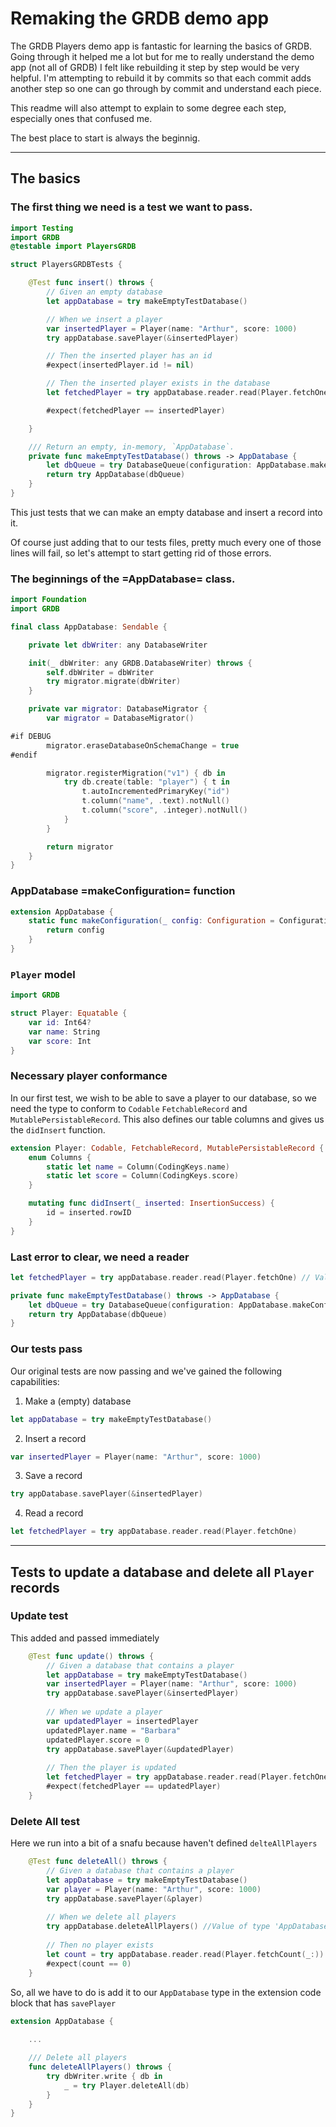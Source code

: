 # Remaking the GRDB demo app

The GRDB Players demo app is fantastic for learning the basics of GRDB.  Going through it helped me a lot but for me to really understand the demo app (not all of GRDB) I felt like rebuilding it step by step would be very helpful.  I'm attempting to rebuild it by commits so that each commit adds another step so one can go through by commit and understand each piece.

This readme will also attempt to explain to some degree each step, especially ones that confused me.

The best place to start is always the beginnig.

---

## The basics
### The first thing we need is a test we want to pass.

``` swift
import Testing
import GRDB
@testable import PlayersGRDB

struct PlayersGRDBTests {

    @Test func insert() throws {
        // Given an empty database
        let appDatabase = try makeEmptyTestDatabase()

        // When we insert a player
        var insertedPlayer = Player(name: "Arthur", score: 1000)
        try appDatabase.savePlayer(&insertedPlayer)

        // Then the inserted player has an id
        #expect(insertedPlayer.id != nil)

        // Then the inserted player exists in the database
        let fetchedPlayer = try appDatabase.reader.read(Player.fetchOne)

        #expect(fetchedPlayer == insertedPlayer)

    }

    /// Return an empty, in-memory, `AppDatabase`.
    private func makeEmptyTestDatabase() throws -> AppDatabase {
        let dbQueue = try DatabaseQueue(configuration: AppDatabase.makeConfiguration())
        return try AppDatabase(dbQueue)
    }
}
```

This just tests that we can make an empty database and insert a record into it.

Of course just adding that to our tests files, pretty much every one of those lines will fail, so let's attempt to start getting rid of those errors.

### The beginnings of the =AppDatabase= class.

``` swift
import Foundation
import GRDB

final class AppDatabase: Sendable {

    private let dbWriter: any DatabaseWriter

    init(_ dbWriter: any GRDB.DatabaseWriter) throws {
        self.dbWriter = dbWriter
        try migrator.migrate(dbWriter)
    }

    private var migrator: DatabaseMigrator {
        var migrator = DatabaseMigrator()

#if DEBUG
        migrator.eraseDatabaseOnSchemaChange = true
#endif

        migrator.registerMigration("v1") { db in
            try db.create(table: "player") { t in
                t.autoIncrementedPrimaryKey("id")
                t.column("name", .text).notNull()
                t.column("score", .integer).notNull()
            }
        }

        return migrator
    }
}
```

### AppDatabase =makeConfiguration= function

``` swift
extension AppDatabase {
    static func makeConfiguration(_ config: Configuration = Configuration()) -> Configuration {
        return config
    }
}
```

###  `Player` model

``` swift
import GRDB

struct Player: Equatable {
    var id: Int64?
    var name: String
    var score: Int
}
```

### Necessary player conformance

In our first test, we wish to be able to save a player to our database, so we need the type to conform to `Codable` `FetchableRecord` and `MutablePersistableRecord`.  This also defines our table columns and gives us the `didInsert` function.

``` swift
extension Player: Codable, FetchableRecord, MutablePersistableRecord {
    enum Columns {
        static let name = Column(CodingKeys.name)
        static let score = Column(CodingKeys.score)
    }

    mutating func didInsert(_ inserted: InsertionSuccess) {
        id = inserted.rowID
    }
}
```

### Last error to clear, we need a reader

``` swift
let fetchedPlayer = try appDatabase.reader.read(Player.fetchOne) // Value of type 'AppDatabase' has no member 'reader'
```

``` swift
private func makeEmptyTestDatabase() throws -> AppDatabase {
    let dbQueue = try DatabaseQueue(configuration: AppDatabase.makeConfiguration())
    return try AppDatabase(dbQueue)
}
```

### Our tests pass
Our original tests are now passing and we've gained the following capabilities:

1. Make a (empty) database
``` swift
let appDatabase = try makeEmptyTestDatabase()
```

2. Insert a record
``` swift
var insertedPlayer = Player(name: "Arthur", score: 1000)
```

3. Save a record
``` swift
try appDatabase.savePlayer(&insertedPlayer)
```

4. Read a record
``` swift
let fetchedPlayer = try appDatabase.reader.read(Player.fetchOne)
```


---


## Tests to update a database and delete all `Player` records
### Update test

This added and passed immediately

``` swift
    @Test func update() throws {
        // Given a database that contains a player
        let appDatabase = try makeEmptyTestDatabase()
        var insertedPlayer = Player(name: "Arthur", score: 1000)
        try appDatabase.savePlayer(&insertedPlayer)
        
        // When we update a player
        var updatedPlayer = insertedPlayer
        updatedPlayer.name = "Barbara"
        updatedPlayer.score = 0
        try appDatabase.savePlayer(&updatedPlayer)
        
        // Then the player is updated
        let fetchedPlayer = try appDatabase.reader.read(Player.fetchOne)
        #expect(fetchedPlayer == updatedPlayer)
    }
```

### Delete All test

Here we run into a bit of a snafu because haven't defined `delteAllPlayers`
``` swift
    @Test func deleteAll() throws {
        // Given a database that contains a player
        let appDatabase = try makeEmptyTestDatabase()
        var player = Player(name: "Arthur", score: 1000)
        try appDatabase.savePlayer(&player)
        
        // When we delete all players
        try appDatabase.deleteAllPlayers() //Value of type 'AppDatabase' has no member 'deleteAllPlayers'
        
        // Then no player exists
        let count = try appDatabase.reader.read(Player.fetchCount(_:))
        #expect(count == 0)
    }
```

So, all we have to do is add it to our `AppDatabase` type in the extension code block that has `savePlayer`

``` swift
extension AppDatabase {
    
    ...

    /// Delete all players
    func deleteAllPlayers() throws {
        try dbWriter.write { db in
            _ = try Player.deleteAll(db)
        }
    }
}
```


